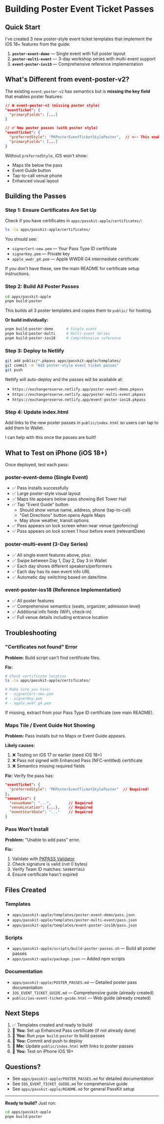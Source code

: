 # Building Poster Event Ticket Passes

## Quick Start

I've created 3 new poster-style event ticket templates that implement the iOS 18+ features from the guide:

1. **`poster-event-demo`** — Single event with full poster layout
2. **`poster-multi-event`** — 3-day workshop series with multi-event support
3. **`event-poster-ios18`** — Comprehensive reference implementation

## What's Different from event-poster-v2?

The existing `event-poster-v2` has semantics but is **missing the key field** that enables poster features:

```json
// ❌ event-poster-v2 (missing poster style)
"eventTicket": {
  "primaryFields": [...]
}

// ✅ New poster passes (with poster style)
"eventTicket": {
  "preferredStyle": "PKPosterEventTicketStylePoster",  // <-- This enables poster features!
  "primaryFields": [...]
}
```

Without `preferredStyle`, iOS won't show:
- Maps tile below the pass
- Event Guide button
- Tap-to-call venue phone
- Enhanced visual layout

## Building the Passes

### Step 1: Ensure Certificates Are Set Up

Check if you have certificates in `apps/passkit-apple/certificates/`:
```bash
ls -la apps/passkit-apple/certificates/
```

You should see:
- `signerCert-new.pem` — Your Pass Type ID certificate
- `signerKey.pem` — Private key
- `apple_wwdr_g4.pem` — Apple WWDR G4 intermediate certificate

If you don't have these, see the main README for certificate setup instructions.

### Step 2: Build All Poster Passes

```bash
cd apps/passkit-apple
pnpm build:poster
```

This builds all 3 poster templates and copies them to `public/` for hosting.

**Or build individually:**
```bash
pnpm build:poster-demo      # Single event
pnpm build:poster-multi     # Multi-event series
pnpm build:poster-ios18     # Comprehensive reference
```

### Step 3: Deploy to Netlify

```bash
git add public/*.pkpass apps/passkit-apple/templates/
git commit -m "Add poster-style event ticket passes"
git push
```

Netlify will auto-deploy and the passes will be available at:
- `https://exchangereserve.netlify.app/poster-event-demo.pkpass`
- `https://exchangereserve.netlify.app/poster-multi-event.pkpass`
- `https://exchangereserve.netlify.app/event-poster-ios18.pkpass`

### Step 4: Update index.html

Add links to the new poster passes in `public/index.html` so users can tap to add them to Wallet.

I can help with this once the passes are built!

## What to Test on iPhone (iOS 18+)

Once deployed, test each pass:

### poster-event-demo (Single Event)
- ✅ Pass installs successfully
- ✅ Large poster-style visual layout
- ✅ Maps tile appears below pass showing Bell Tower Hall
- ✅ Tap "Event Guide" button
  - Should show venue name, address, phone (tap-to-call)
  - "Get Directions" button opens Apple Maps
  - May show weather, transit options
- ✅ Pass appears on lock screen when near venue (geofencing)
- ✅ Pass appears on lock screen 1 hour before event (relevantDate)

### poster-multi-event (3-Day Series)
- ✅ All single event features above, plus:
- ✅ Swipe between Day 1, Day 2, Day 3 in Wallet
- ✅ Each day shows different speakers/performers
- ✅ Each day has its own event info URL
- ✅ Automatic day switching based on date/time

### event-poster-ios18 (Reference Implementation)
- ✅ All poster features
- ✅ Comprehensive semantics (seats, organizer, admission level)
- ✅ Additional info fields (WiFi, check-in)
- ✅ Full venue details including entrance location

## Troubleshooting

### "Certificates not found" Error

**Problem:** Build script can't find certificate files.

**Fix:**
```bash
# Check certificate location
ls -la apps/passkit-apple/certificates/

# Make sure you have:
# - signerCert-new.pem
# - signerKey.pem
# - apple_wwdr_g4.pem
```

If missing, extract from your Pass Type ID certificate (see main README).

### Maps Tile / Event Guide Not Showing

**Problem:** Pass installs but no Maps or Event Guide appears.

**Likely causes:**
1. ❌ Testing on iOS 17 or earlier (need iOS 18+)
2. ❌ Pass not signed with Enhanced Pass (NFC-entitled) certificate
3. ❌ Semantics missing required fields

**Fix:** Verify the pass has:
```json
"eventTicket": {
  "preferredStyle": "PKPosterEventTicketStylePoster"  // Required!
},
"semantics": {
  "venueName": "...",        // Required
  "venueLocation": {...},    // Required
  "eventStartDate": "..."    // Required
}
```

### Pass Won't Install

**Problem:** "Unable to add pass" error.

**Fix:**
1. Validate with [PKPASS Validator](https://pkpassvalidator.com/)
2. Check signature is valid (not 0 bytes)
3. Verify Team ID matches: `5A984FTAG3`
4. Ensure certificate hasn't expired

## Files Created

### Templates
- `apps/passkit-apple/templates/poster-event-demo/pass.json`
- `apps/passkit-apple/templates/poster-multi-event/pass.json`
- `apps/passkit-apple/templates/event-poster-ios18/pass.json`

### Scripts
- `apps/passkit-apple/scripts/build-poster-passes.sh` — Build all poster passes
- `apps/passkit-apple/package.json` — Added npm scripts

### Documentation
- `apps/passkit-apple/POSTER_PASSES.md` — Detailed poster pass documentation
- `IOS_EVENT_TICKET_GUIDE.md` — Comprehensive guide (already created)
- `public/ios-event-ticket-guide.html` — Web guide (already created)

## Next Steps

1. ✅ Templates created and ready to build
2. 🔲 **You:** Set up Enhanced Pass certificate (if not already done)
3. 🔲 **You:** Run `pnpm build:poster` to build passes
4. 🔲 **You:** Commit and push to deploy
5. 🔲 **Me:** Update `public/index.html` with links to poster passes
6. 🔲 **You:** Test on iPhone iOS 18+

## Questions?

- See `apps/passkit-apple/POSTER_PASSES.md` for detailed documentation
- See `IOS_EVENT_TICKET_GUIDE.md` for comprehensive guide
- See `apps/passkit-apple/README.md` for general PassKit setup

---

**Ready to build?** Just run:
```bash
cd apps/passkit-apple
pnpm build:poster
```
